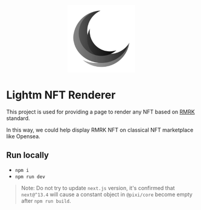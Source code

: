 <p align="center">
  <a href="https://lightm.xyz" target="_blank" rel="noopener noreferrer">
    <img width="180" height="180" src="/apps/composable-nft-renderer-app/public/lightm.png" alt="Lightm Logo" />
  </a>
</p>

# Lightm NFT Renderer

This project is used for providing a page to render any NFT based on [RMRK](https://rmrk.app) standard.

In this way, we could help display RMRK NFT on classical NFT marketplace like Opensea.

## Run locally

- `npm i`
- `npm run dev`

> Note: Do not try to update `next.js` version, it's confirmed that `next@^13.4` will cause a constant object in `@pixi/core` become empty after `npm run build`.
